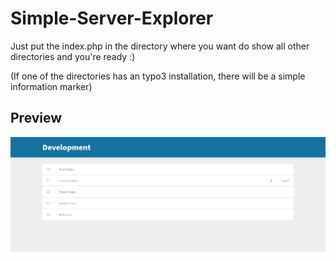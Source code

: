 # Simple-Server-Explorer

Just put the index.php in the directory where you want do show all other directories and you're ready :)

(If one of the directories has an typo3 installation, there will be a simple information marker)

## Preview

![Screenshot](sample.png)
